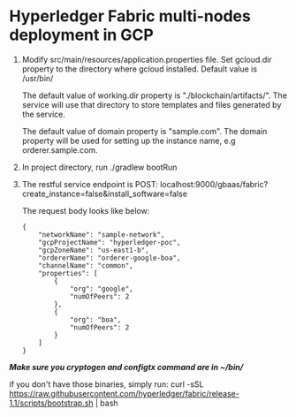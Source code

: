    # Hyperledger Fabric multi-nodes deployment in GCP # 


1. Modify src/main/resources/application.properties file. 
   Set gcloud.dir property to the directory where gcloud installed. Default value is /usr/bin/
   
   The default value of working.dir property is "./blockchain/artifacts/". The service will use that 
   directory to store templates and files generated by the service.
   
   The default value of domain property is "sample.com". The domain property will be used for setting 
   up the instance name, e.g orderer.sample.com.
       
2. In project directory, run  ./gradlew bootRun 

3. The restful service endpoint is POST: localhost:9000/gbaas/fabric?create_instance=false&install_software=false
   
   The request body looks like below:
   
   ```
   {
       "networkName": "sample-network",
       "gcpProjectName": "hyperledger-poc",
       "gcpZoneName": "us-east1-b",
       "ordererName": "orderer-google-boa",
       "channelName": "common",
       "properties": [
           {
               "org": "google",
               "numOfPeers": 2
           },
           {
               "org": "boa",
               "numOfPeers": 2
           }
       ]
   }
   ```
   
***Make sure you cryptogen and configtx command are in ~/bin/*** 
   
   if you don't have those binaries, simply run: curl -sSL https://raw.githubusercontent.com/hyperledger/fabric/release-1.1/scripts/bootstrap.sh | bash
